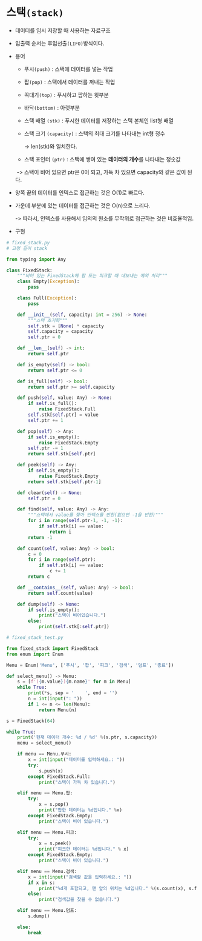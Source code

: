 # 스택`(stack)`

- 데이터를 임시 저장할 때 사용하는 자료구조

- 입출력 순서는 후입선출`(LIFO)`방식이다.

- 용어
  - 푸시`(push)` : 스택에 데이터를 넣는 작업

  - 팝`(pop)` : 스택에서 데이터를 꺼내는 작업

  - 꼭대기`(top)` : 푸시하고 팝하는 윗부분

  - 바닥`(bottom)` : 아랫부분

  - 스택 배열 `(stk)` : 푸시한 데이터를 저장하는 스택 본체인 list형 배열

  - 스택 크기 `(capacity)` : 스택의 최대 크기를 나타내는 int형 정수

    -> len(stk)와 일치한다.

  - 스택 포인터 `(ptr)` : 스택에 쌓여 있는 **데이터의 개수**를 나타내는 정숫값

  ​        -> 스택이 비어 있으면 ptr은 0이 되고, 가득 차 있으면 capacity와 같은 값이 된다. 

- 양쪽 끝의 데이터를 인덱스로 접근하는 것은 O(1)로 빠르다.

- 가운데 부분에 있는 데이터를 접근하는 것은 O(n)으로 느리다.

  -> 따라서, 인덱스를 사용해서 임의의 원소를 무작위로 접근하는 것은 비효율적임.

- 구현

~~~python
# fixed_stack.py
# 고정 길이 stack

from typing import Any

class FixedStack:
    """비어 있는 FixedStack에 팝 또는 피크할 때 내보내는 예외 처리"""
    class Empty(Exception):     
        pass

    class Full(Exception):
        pass

    def __init__(self, capacity: int = 256) -> None:
        """스택 초기화"""
        self.stk = [None] * capacity
        self.capacity = capacity
        self.ptr = 0

    def __len__(self) -> int:
        return self.ptr

    def is_empty(self) -> bool:
        return self.ptr <= 0

    def is_full(self) -> bool:
        return self.ptr >= self.capacity

    def push(self, value: Any) -> None:
        if self.is_full():
            raise FixedStack.Full
        self.stk[self.ptr] = value
        self.ptr += 1

    def pop(self) -> Any:
        if self.is_empty():
            raise FixedStack.Empty
        self.ptr -= 1
        return self.stk[self.ptr]

    def peek(self) -> Any:
        if self.is_empty():
            raise FixedStack.Empty
        return self.stk[self.ptr-1]

    def clear(self) -> None:
        self.ptr = 0

    def find(self, value: Any) -> Any:
        """스택에서 value를 찾아 인덱스를 반환(없으면 -1을 반환)"""
        for i in range(self.ptr-1, -1, -1):
            if self.stk[i] == value:
                return i
        return -1

    def count(self, value: Any) -> bool:
        c = 0
        for i in range(self.ptr):
            if self.stk[i] == value:
                c += 1
        return c

    def __contains__(self, value: Any) -> bool:
        return self.count(value)

    def dump(self) -> None:
        if self.is_empty():
            print("스택이 비어있습니다.")
        else:
            print(self.stk[:self.ptr])
~~~



~~~python
# fixed_stack_test.py

from fixed_stack import FixedStack
from enum import Enum

Menu = Enum('Menu', ['푸시', '팝', '피크', '검색', '덤프', '종료'])

def select_menu() -> Menu:
    s = [f'({m.value}){m.name}' for m in Menu]
    while True:
        print(*s, sep = '    ', end = '')
        n = int(input(": "))
        if 1 <= n <= len(Menu):
            return Menu(n)

s = FixedStack(64)

while True:
    print('현재 데이터 개수: %d / %d' %(s.ptr, s.capacity))
    menu = select_menu()

    if menu == Menu.푸시:
        x = int(input("데이터를 입력하세요.: "))
        try:
            s.push(x)
        except FixedStack.Full:
            print("스택이 가득 차 있습니다.")

    elif menu == Menu.팝:
        try:
            x = s.pop()
            print("팝한 데이터는 %d입니다." %x)
        except FixedStack.Empty:
            print("스택이 비어 있습니다.")

    elif menu == Menu.피크:
        try:
            x = s.peek()
            print("피크한 데이터는 %d입니다." % x)
        except FixedStack.Empty:
            print("스택이 비어 있습니다.")

    elif menu == Menu.검색:
        x = int(input("검색할 값을 입력하세요.: "))
        if x in s:
            print("%d개 포함되고, 맨 앞의 위치는 %d입니다." %(s.count(x), s.find(x)))
        else:
            print("검색값을 찾을 수 없습니다.")

    elif menu == Menu.덤프:
        s.dump()

    else:
        break
~~~

